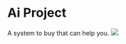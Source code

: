 # Ai Project
A system to buy that can help you.
<img src="https://img.shields.io/badge/any_text-you_like-white"></img>
